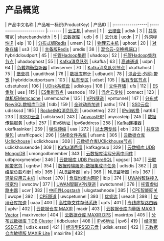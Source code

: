 # 产品概览
| 产品中文名称   | 产品唯一标识(ProductKey) | 产品ID |
| :-----------------| :------------------------ |: ------ |
| [云主机](/cloudwatch/metric/uhost.md)                        | uhost                    | 1      |
| [云硬盘](/cloudwatch/metric/udisk.md)                        | udisk                    | 3      |
| [共享带宽](/cloudwatch/metric/sharebandwidth.md)             | sharebandwidth           | 5      |
| [云数据库](/cloudwatch/metric/udb.md)                        | udb                      | 6      |
| [云分发](/cloudwatch/metric/ucdn.md)                         | ucdn                     | 7      |
| [外网弹性IP](/cloudwatch/metric/eip.md)                      | eip                      | 10     |
| [分布式版Redis](/cloudwatch/metric/umem.md)                  | umem                     | 12     |
| [物理云主机](/cloudwatch/metric/uphost.md)                   | uphost                   | 20     |
| [对象存储](/cloudwatch/metric/us3.md)                        | us3                      | 33     |
| [主备版Redis](/cloudwatch/metric/uredis.md)                  | uredis                   | 38     |
| [混合云-交换机端口](/cloudwatch/metric/hybridcloudport.md)   | hybridcloudport          | 45     |
| [托管Hadoop集群](/cloudwatch/metric/uhadoop.md)              | uhadoop                  | 52     |
| [托管Hadoop集群节点](/cloudwatch/metric/uhadoophost.md)      | uhadoophost              | 55     |
| [Kafka消息队列](/cloudwatch/metric/ukafka.md)                | ukafka                   | 63     |
| [高速通道](/cloudwatch/metric/udpn.md)                       | udpn                     | 64     |
| [负载均衡监听器](/cloudwatch/metric/ulbvserver.md)           | ulbvserver               | 70     |
| [Kafka消息队列节点](/cloudwatch/metric/ukafkahost.md)        | ukafkahost               | 75     |
| [堡垒机](/cloudwatch/metric/uaudithost.md)                   | uaudithost               | 76     |
| [数据库审计](/cloudwatch/metric/udbaudit.md)                 | udbaudit                 | 78     |
| [混合云-外网-带宽](/cloudwatch/metric/hybridcloudportsum.md) | hybridcloudportsum       | 103    |
| [私有专区](/cloudwatch/metric/udset.md)                      | udset                    | 105    |
| [私有专区节点](/cloudwatch/metric/udsetuhost.md)             | udsetuhost               | 106    |
| [UDisk系统盘](/cloudwatch/metric/udisksystem.md)             | udisksys                 | 108    |
| [文件存储](/cloudwatch/metric/ufs.md)                        | ufs                      | 112    |
| [ES集群](/cloudwatch/metric/ues.md)                          | ues                      | 115    |
| [ES集群节点](/cloudwatch/metric/uesnode.md)                  | uesnode                  | 119    |
| [混合云专线](/cloudwatch/metric/connect.md)                  | connect                  | 123    |
| [单机版Memcache](/cloudwatch/metric/umemcache.md)            | umemcache                | 135    |
| [VPN隧道](/cloudwatch/metric/vpntunnel.md)                   | vpntunnel                | 147    |
| [分布式NewSQL数据库TiDB](/cloudwatch/metric/tidb.md)         | tidb                     | 159    |
| [全球动态加速](/cloudwatch/metric/pathx.md)                  | pathx                    | 174    |
| [SSD云盘](/cloudwatch/metric/udiskssd.md)                    | udiskssd                 | 185    |
| [RocketMQ消息队列](/cloudwatch/metric/urocketmq.md)          | urocketmq                | 222    |
| [IPv6转换](/cloudwatch/metric/nat64.md)                      | nat64                    | 233    |
| [RSSD云盘](/cloudwatch/metric/udiskrssd.md)                  | udiskrssd                | 243    |
| [AnycastEIP](/cloudwatch/metric/anycasteip.md)               | anycasteip               | 245    |
| [数据传输服务](/cloudwatch/metric/udts.md)                   | udts                     | 257    |
| [IPv6地址](/cloudwatch/metric/ipv6address.md)                | ipv6address              | 258    |
| [Kafka连接器](/cloudwatch/metric/ukafkasinker.md)            | ukafkasinker             | 259    |
| [弹性伸缩](/cloudwatch/metric/uas.md)                        | uas                      | 272    |
| [以太网专线](/cloudwatch/metric/ebn.md)                      | ebn                      | 292    |
| [共享流量包](/cloudwatch/metric/utrafficpack.md)             | utrafficpack             | 296    |
| [SMB文件系统](/cloudwatch/metric/ufssmb.md)                  | ufssmb                   | 305    |
| [云数据仓库Uclickhouse](/cloudwatch/metric/uclickhouse.md)   | uclickhouse              | 308    |
| [云数据仓库UClickhouse节点](/cloudwatch/metric/uclickhousenode.md) | uclickhousenode          | 309    |
| [Kafka消费组](/cloudwatch/metric/kafkagroup.md)              | kafkagroup               | 329    |
| [云数据库 UDB MongoDB](/cloudwatch/metric/umongodbmember.md) | umongodbmember           | 343    |
| [云数据库读写分离中间件](/cloudwatch/metric/udbproxymember.md) | udbproxymember           | 346    |
| [云数据库 UDB PostgreSQL](/cloudwatch/metric/upgsql.md)      | upgsql                   | 347    |
| [云联网带宽包](/cloudwatch/metric/ugnbw.md)                  | ugnbw                    | 354    |
| [数据传输服务-数据集成子任务](/cloudwatch/metric/udtsdis.md) | udtsdis                  | 362    |
| [网络型负载均衡](/cloudwatch/metric/nlb.md)                  | nlb                      | 365    |
| [ALB监听器](/cloudwatch/metric/als.md)                       | als                      | 366    |
| [NLB监听器](/cloudwatch/metric/nls.md)                       | nls                      | 367    |
| [轻量应用云主机](/cloudwatch/metric/ulhost.md)               | ulhost                   | 370    |
| [负载均衡内网IP](/cloudwatch/metric/lbip.md)                 | lbip                     | 374    |
| [UWAN智联接入带宽包](/cloudwatch/metric/uwscbw.md)           | uwscbw                   | 377    |
| [UWAN智联VPN隧道](/cloudwatch/metric/uwsctunnel.md)          | uwsctunnel               | 378    |
| [托管虚拟路由器](/cloudwatch/metric/ucvr.md)                 | ucvr                     | 382    |
| [中间件Logstash](/cloudwatch/metric/ulogstashnode.md)        | ulogstashnode            | 385    |
| [CPE智能网关](/cloudwatch/metric/uwcpe.md)                   | uwcpe                    | 392    |
| [CPE隧道](/cloudwatch/metric/uwcpetunnel.md)                 | uwcpetunnel              | 393    |
| [优睿达](/cloudwatch/metric/ureach.md)                       | ureach                   | 398    |
| [应用仓库加速](/cloudwatch/metric/uaaa.md)                   | uaaa                     | 400    |
| [高性能文件存储系统](/cloudwatch/metric/upfs.md)             | upfs                     | 401    |
| [专线虚拟路由器](/cloudwatch/metric/uplvr.md)                | uplvr                    | 402    |
| [云数据仓库 MAXIR](/cloudwatch/metric/maxir.md)              | maxir                    | 403    |
| [云数据仓库向量版 MAXIR Vector](/cloudwatch/metric/maxirvector.md) | maxirvector              | 404    |
| [云数据仓库 MAXIR DPS](/cloudwatch/metric/maxirdps.md)       | maxirdps                 | 405    |
| [分布式数据库 TiDB Cluster](/cloudwatch/metric/tidbcluster.md) | tidbcluster              | 408    |
| [IPv6地址](/cloudwatch/metric/ipv6address.md)                | ipv6                     | 419    |
| [经济型SSD云盘](/cloudwatch/metric/udisk_essd.md)            | udisk_essd               | 421    |
| [经济型RSSD云盘](/cloudwatch/metric/udisk_erssd.md)          | udisk_erssd              | 422    |
| [云数据仓库敏捷版 MAXIR Lite](/cloudwatch/metric/maxirlite.md) | maxirlite                | 432    |